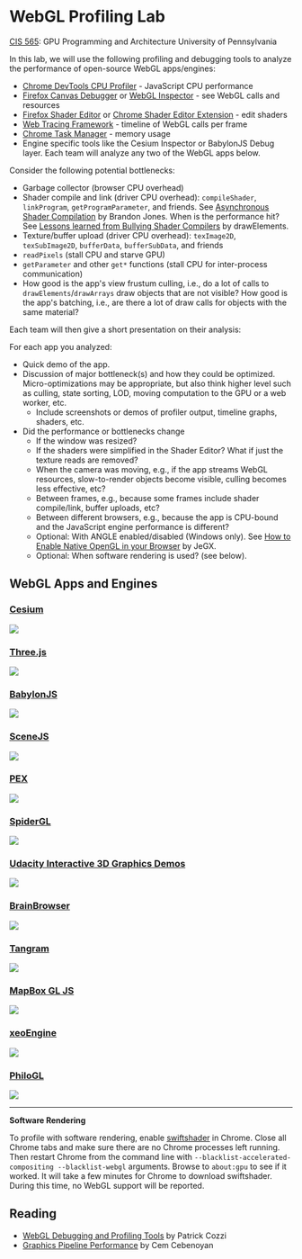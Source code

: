 # WebGL Profiling Lab

[CIS 565](https://cis565-fall-2015.github.io/): GPU Programming and Architecture
University of Pennsylvania

In this lab, we will use the following profiling and debugging tools to analyze the performance of open-source WebGL apps/engines:

* [Chrome DevTools CPU Profiler](https://developers.google.com/web/tools/chrome-devtools/profile/rendering-tools/js-execution) - JavaScript CPU performance
* [Firefox Canvas Debugger]( https://hacks.mozilla.org/2014/03/introducing-the-canvas-debugger-in-firefox-developer-tools/) or [WebGL Inspector](http://benvanik.github.io/WebGL-Inspector/) - see WebGL calls and resources
* [Firefox Shader Editor](https://hacks.mozilla.org/2013/11/live-editing-webgl-shaders-with-firefox-developer-tools/) or [Chrome Shader Editor Extension](https://github.com/spite/ShaderEditorExtension) - edit shaders
* [Web Tracing Framework](http://google.github.io/tracing-framework/) - timeline of WebGL calls per frame
* [Chrome Task Manager](http://www.googlechrometutorial.com/google-chrome-other-settings/Google-chrome-task-manager.html) - memory usage
* Engine specific tools like the Cesium Inspector or BabylonJS Debug layer.
Each team will analyze any two of the WebGL apps below.

Consider the following potential bottlenecks:

* Garbage collector (browser CPU overhead)
* Shader compile and link (driver CPU overhead): `compileShader`, `linkProgram`, `getProgramParameter`, and friends.  See [Asynchronous Shader Compilation](http://toji.github.io/shader-perf/) by Brandon Jones.  When is the performance hit?  See [Lessons learned from Bullying Shader Compilers](http://www.drawelements.com/uploads/news/Syysgraph-2012-public.pdf) by drawElements.
* Texture/buffer upload (driver CPU overhead): `texImage2D`, `texSubImage2D`, `bufferData`, `bufferSubData`, and friends
* `readPixels` (stall CPU and starve GPU)
* `getParameter` and other `get*` functions (stall CPU for inter-process communication)
* How good is the app's view frustum culling, i.e., do a lot of calls to `drawElements`/`drawArrays` draw objects that are not visible?  How good is the app's batching, i.e., are there a lot of draw calls for objects with the same material?

Each team will then give a short presentation on their analysis:

For each app you analyzed:
   * Quick demo of the app.
   * Discussion of major bottleneck(s) and how they could be optimized.  Micro-optimizations may be appropriate, but also think higher level such as culling, state sorting, LOD, moving computation to the GPU or a web worker, etc.
      * Include screenshots or demos of profiler output, timeline graphs, shaders, etc.
   * Did the performance or bottlenecks change
      * If the window was resized?
      * If the shaders were simplified in the Shader Editor?  What if just the texture reads are removed?
      * When the camera was moving, e.g., if the app streams WebGL resources, slow-to-render objects become visible, culling becomes less effective, etc?
      * Between frames, e.g., because some frames include shader compile/link, buffer uploads, etc?
      * Between different browsers, e.g., because the app is CPU-bound and the JavaScript engine performance is different?
      * Optional: With ANGLE enabled/disabled (Windows only).  See [How to Enable Native OpenGL in your Browser](http://www.geeks3d.com/20130611/webgl-how-to-enable-native-opengl-in-your-browser-windows/) by JeGX.
      * Optional: When software rendering is used? (see below).

## WebGL Apps and Engines

### [Cesium](http://cesiumjs.org/Cesium/Apps/Sandcastle/index.html?src=3D)

[![](images/Cesium.png)](http://cesiumjs.org/Cesium/Apps/Sandcastle/index.html?src=3D)

### [Three.js](http://threejs.org/examples/)

[![](images/Threejs.png)](http://threejs.org/examples/)

### [BabylonJS](http://www.babylonjs-playground.com/)

[![](images/BabylonJS.png)](http://www.babylonjs-playground.com/)

### [SceneJS](http://scenejs.org/examples/)

[![](images/SceneJS.png)](http://scenejs.org/examples/)

### [PEX](http://vorg.github.io/pex/)

[![](images/PEX.png)](http://vorg.github.io/pex/)

### [SpiderGL](http://spidergl.org/code.php)

[![](images/SpiderGL.png)](http://spidergl.org/code.php)

### [Udacity Interactive 3D Graphics Demos](https://www.udacity.com/wiki/cs291/demos)

[![](images/Udacity.png)](https://www.udacity.com/wiki/cs291/demos)

### [BrainBrowser](https://brainbrowser.cbrain.mcgill.ca/#demos)

[![](images/BrainBrowser.png)](https://brainbrowser.cbrain.mcgill.ca/#demos)

### [Tangram](http://tangrams.github.io/tangram/)

[![](images/Tangram.png)](http://tangrams.github.io/tangram/)

### [MapBox GL JS](https://github.com/mapbox/mapbox-gl-js)

[![](images/MapBoxGLJS.png)](https://github.com/mapbox/mapbox-gl-js)

### [xeoEngine](http://xeoengine.org/examples/)

[![](images/xeoEngine.png)](http://xeoengine.org/examples/)

### [PhiloGL](http://www.senchalabs.org/philogl/demos.html)

[![](images/PhiloGL.png)](http://www.senchalabs.org/philogl/demos.html)

---

**Software Rendering**

To profile with software rendering, enable [swiftshader](http://transgaming.com/swiftshader) in Chrome.  Close all Chrome tabs and make sure there are no Chrome processes left running.  Then restart Chrome from the command line with `--blacklist-accelerated-compositing --blacklist-webgl` arguments.  Browse to `about:gpu` to see if it worked.  It will take a few minutes for Chrome to download swiftshader.  During this time, no WebGL support will be reported.

## Reading

* [WebGL Debugging and Profiling Tools](http://www.realtimerendering.com/blog/webgl-debugging-and-profiling-tools/) by Patrick Cozzi
* [Graphics Pipeline Performance](http://http.developer.nvidia.com/GPUGems/gpugems_ch28.html) by Cem Cebenoyan